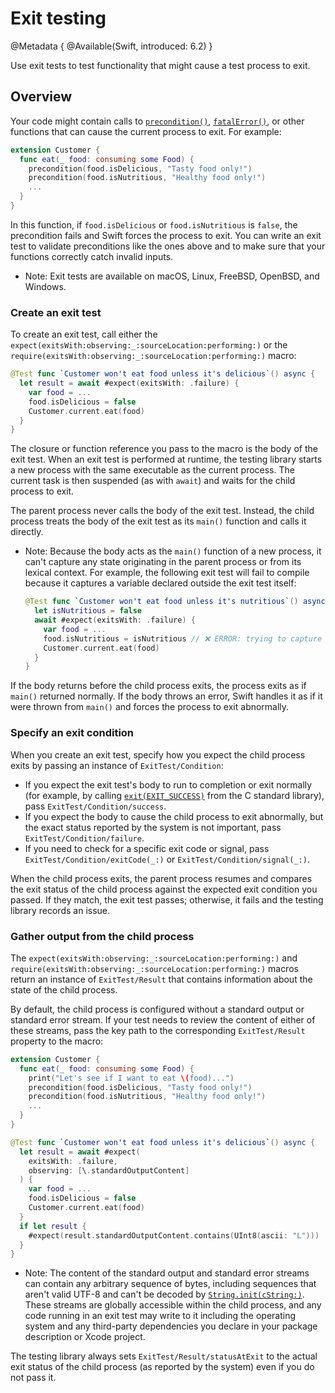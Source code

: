 # Exit testing

<!--
This source file is part of the Swift.org open source project

Copyright (c) 2023–2025 Apple Inc. and the Swift project authors
Licensed under Apache License v2.0 with Runtime Library Exception

See https://swift.org/LICENSE.txt for license information
See https://swift.org/CONTRIBUTORS.txt for Swift project authors
-->

@Metadata {
  @Available(Swift, introduced: 6.2)
}

Use exit tests to test functionality that might cause a test process to exit.

## Overview

Your code might contain calls to [`precondition()`](https://developer.apple.com/documentation/swift/precondition(_:_:file:line:)),
[`fatalError()`](https://developer.apple.com/documentation/swift/fatalerror(_:file:line:)),
or other functions that can cause the current process to exit. For example:

```swift
extension Customer {
  func eat(_ food: consuming some Food) {
    precondition(food.isDelicious, "Tasty food only!")
    precondition(food.isNutritious, "Healthy food only!")
    ...
  }
}
```

In this function, if `food.isDelicious` or `food.isNutritious` is `false`, the
precondition fails and Swift forces the process to exit. You can write an exit
test to validate preconditions like the ones above and to make sure that your
functions correctly catch invalid inputs.

- Note: Exit tests are available on macOS, Linux, FreeBSD, OpenBSD, and Windows.

### Create an exit test

To create an exit test, call either the ``expect(exitsWith:observing:_:sourceLocation:performing:)``
or the ``require(exitsWith:observing:_:sourceLocation:performing:)`` macro:

```swift
@Test func `Customer won't eat food unless it's delicious`() async {
  let result = await #expect(exitsWith: .failure) {
    var food = ...
    food.isDelicious = false
    Customer.current.eat(food)
  }
}
```

The closure or function reference you pass to the macro is the body of the exit
test. When an exit test is performed at runtime, the testing library starts a
new process with the same executable as the current process. The current task is
then suspended (as with `await`) and waits for the child process to exit.

The parent process never calls the body of the exit test. Instead, the child
process treats the body of the exit test as its `main()` function and calls it
directly.

- Note: Because the body acts as the `main()` function of a new process, it
  can't capture any state originating in the parent process or from its lexical
  context. For example, the following exit test will fail to compile because it
  captures a variable declared outside the exit test itself:

  ```swift
  @Test func `Customer won't eat food unless it's nutritious`() async {
    let isNutritious = false
    await #expect(exitsWith: .failure) {
      var food = ...
      food.isNutritious = isNutritious // ❌ ERROR: trying to capture state here
      Customer.current.eat(food)
    }
  }
  ```

If the body returns before the child process exits, the process exits as if
`main()` returned normally. If the body throws an error, Swift handles it as if
it were thrown from `main()` and forces the process to exit abnormally.

### Specify an exit condition

When you create an exit test, specify how you expect the child process exits by
passing an instance of ``ExitTest/Condition``:

- If you expect the exit test's body to run to completion or exit normally (for
  example, by calling [`exit(EXIT_SUCCESS)`](https://developer.apple.com/library/archive/documentation/System/Conceptual/ManPages_iPhoneOS/man3/exit.3.html)
  from the C standard library), pass ``ExitTest/Condition/success``.
- If you expect the body to cause the child process to exit abnormally, but the
  exact status reported by the system is not important, pass
  ``ExitTest/Condition/failure``.
- If you need to check for a specific exit code or signal, pass
  ``ExitTest/Condition/exitCode(_:)`` or ``ExitTest/Condition/signal(_:)``.

When the child process exits, the parent process resumes and compares the exit
status of the child process against the expected exit condition you passed. If
they match, the exit test passes; otherwise, it fails and the testing library
records an issue.

### Gather output from the child process

The ``expect(exitsWith:observing:_:sourceLocation:performing:)`` and
``require(exitsWith:observing:_:sourceLocation:performing:)`` macros return an
instance of ``ExitTest/Result`` that contains information about the state of the
child process. 

By default, the child process is configured without a standard output or
standard error stream. If your test needs to review the content of either of
these streams, pass the key path to the corresponding ``ExitTest/Result``
property to the macro:

```swift
extension Customer {
  func eat(_ food: consuming some Food) {
    print("Let's see if I want to eat \(food)...")
    precondition(food.isDelicious, "Tasty food only!")
    precondition(food.isNutritious, "Healthy food only!")
    ...
  }
}

@Test func `Customer won't eat food unless it's delicious`() async {
  let result = await #expect(
    exitsWith: .failure,
    observing: [\.standardOutputContent]
  ) {
    var food = ...
    food.isDelicious = false
    Customer.current.eat(food)
  }
  if let result {
    #expect(result.standardOutputContent.contains(UInt8(ascii: "L")))
  }
}
```

- Note: The content of the standard output and standard error streams can
  contain any arbitrary sequence of bytes, including sequences that aren't valid
  UTF-8 and can't be decoded by [`String.init(cString:)`](https://developer.apple.com/documentation/swift/string/init(cstring:)-6kr8s).
  These streams are globally accessible within the child process, and any code
  running in an exit test may write to it including the operating system and any
  third-party dependencies you declare in your package description or Xcode
  project.

The testing library always sets ``ExitTest/Result/statusAtExit`` to the actual
exit status of the child process (as reported by the system) even if you do not
pass it.
